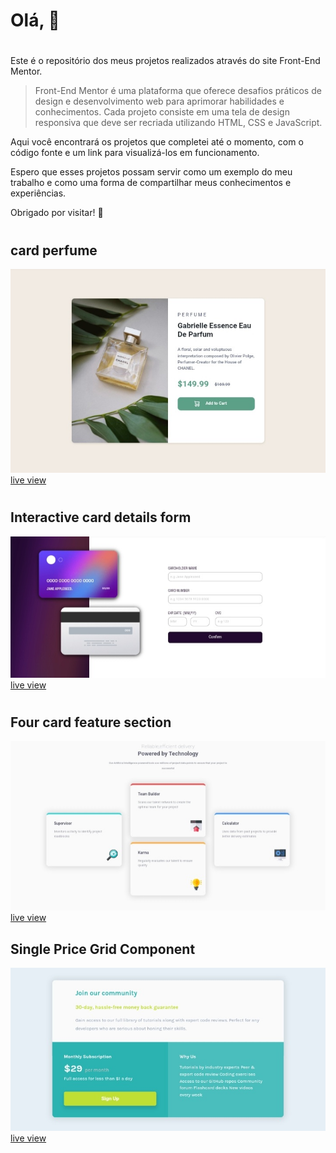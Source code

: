 
# Olá, &#128587;
#

Este é o repositório dos meus projetos realizados através do site Front-End Mentor.

> Front-End Mentor é uma plataforma que oferece desafios práticos de design e desenvolvimento web para aprimorar habilidades e conhecimentos. Cada projeto consiste em uma tela de design responsiva que deve ser recriada utilizando HTML, CSS e JavaScript.

Aqui você encontrará os projetos que completei até o momento, com o código fonte e um link para visualizá-los em funcionamento.

Espero que esses projetos possam servir como um exemplo do meu trabalho e como uma forma de compartilhar meus conhecimentos e experiências.

Obrigado por visitar! &#128582;

# 

## card perfume
![screenshot versão Desktot](imagens/ch_01.jpg)
[ live view ](https://lucieudo-roberto.github.io/frontend-mentor/desafio_01/)
#
## Interactive card details form
![screenshot versão Desktot](imagens/ch_02.jpg)
[ live view ](https://lucieudo-roberto.github.io/frontend-mentor/desafio_01/)
#
## Four card feature section
![screenshot versão Desktot](imagens/ch_03.jpg)
[ live view ](https://lucieudo-roberto.github.io/frontend-mentor/desafio_03/)

## Single Price Grid Component
![screenshot versão Desktot](imagens/ch_04.jpg)
[ live view ](https://lucieudo-roberto.github.io/frontend-mentor/desafio_04/)
